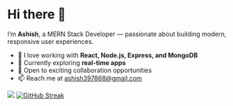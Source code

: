 # Hi there 👋

I’m **Ashish**, a MERN Stack Developer — passionate about building modern, responsive user experiences.

- 🌟 I love working with **React, Node.js, Express, and MongoDB**
- 🚀 Currently exploring **real-time apps**
- 💼 Open to exciting collaboration opportunities
- 📫 Reach me at [ashish397868@gmail.com](mailto:ashish397868@gmail.com)

![](https://komarev.com/ghpvc/?username=ashish397868&color=brightgreen&style=flat&label=Profile%20Views)
[![GitHub Streak](https://github-readme-streak-stats-eight.vercel.app?user=ashish397868&theme=dark)](https://git.io/streak-stats)
